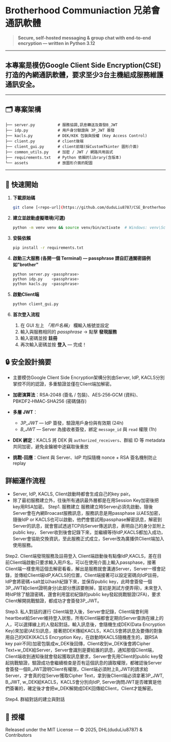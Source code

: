 # Brotherhood Communiaction 兄弟會通訊軟體

> **Secure, self‑hosted messaging & group chat with end‑to‑end encryption — written in Python 3.12**


---
## 本專案是模仿Google Client Side Encryption(CSE)打造的內網通訊軟體，要求至少3台主機組成服務維護通訊安全。
---

## 🗂️ 專案架構

```
├── server.py          # 服務協調,訊息轉送及簽發B_JWT
├── idp.py             # 用戶身分驗證與 3P_JWT 簽發
├── kacls.py           # DEK/KEK 包裝與授權 (Key Access Control)
├── client.py          # client後端
├── client_gui.py      # client前端(採CustomTkinter 圖形介面)
├── common_utils.py    # 加密 / JWT / 網路共用函式
├── requirements.txt   # Python 依賴的library(含版本)
└── assets             # 放圖形介面的配圖           
```



---

## 🚀 快速開始 

1. **下載原始碼**

   ```bash
   git clone [<repo-url](https://github.com/duduLiu8787/CSE_BrotherhoodCommunication.git)> && cd CSE_BrotherhoodCommunication
   ```
2. **建立並啟動虛擬環境(可選)**

   ```bash
   python -m venv venv && source venv/bin/activate  # Windows: venv\Scripts\activate
   ```
3. **安裝依賴**

   ```bash
   pip install -r requirements.txt
   ```
4. **啟動三大服務 (各開一個 Terminal) — passphrase 請自訂通關密語例如"brother"**

   ```bash
   python server.py <passphrase>
   python idp.py    <passphrase>
   python kacls.py  <passphrase>
   ```
5. **啟動Client端**

   ```bash
   python client_gui.py
   ```
6. **首次登入流程**

   1. 在 GUI 左上 *「用戶名稱」* 欄輸入帳號並設定
   2. 輸入與服務相同的 *passphrase* → 點擊 **發現服務**
   3. 輸入密碼並按 **註冊**
   4. 再次輸入密碼並按 **登入** — 完成！

## 🔒 安全設計摘要
* 主要模仿Google Client Side Encryption架構分別由Server, IdP, KACLS分別掌控不同的認證，多重驗證並僅在Client端加解密。
* **加密演算法**：RSA‑2048 (簽名 / 包裝)、AES‑256‑GCM (資料)、PBKDF2‑HMAC‑SHA256 (密碼儲存)
* **多層 JWT**：

  * *3P\_JWT* — IdP 簽發，驗證用戶身份與有效期 (24h)
  * *B\_JWT* — Server 為接收者簽發，綁定 `message_id` 與 `read` 權限 (1h)
* **DEK 綁定**：KACLS 將 DEK 與 `authorized_receivers`、群組 ID 等 metadata 共同加密，避免金鑰被中途竊取後重放
* **挑戰‑回應**：Client 與 Server、IdP 均採隨機 nonce + RSA 簽名機制防止 replay

## 詳細運作流程
* Server, IdP, KACLS, Client啟動時都會生成自己的key pair。
* 除了最初服務建立外，往後所有通訊最外層都是在用Session Key加密後把key用RSA加密。
Step1. 服務建立
服務建立時Server必須先啟動，隨後Server會在內網Broacast服務訊息，服務訊息是用passphase 以AES加密，隨後IdP or KACLS也可以啟動，他們會嘗試用passphase解密訊息，解密到Server的訊息，就會嘗試透過TCP向Server傳送訊息，表明自己的身分並附上public key，
Server收到後會記錄下來，並繼續等待IdP,KACLS都加入成功，Server會協助交換資訊，至此服務正式成立，Server改為廣播供Client端加入使用服務。

Step2. Client端發現服務及註冊登入
Client端啟動後有點像IdP,KACLS，差在目前Client端啟動只要求輸入用戶名，可以在使用介面上輸入passphase，接著Client端一樣會用這個去解密看看，解出是服務就會溝通Server，Server一樣會記錄，並傳給Client端IdP,KACLS的位置，Client端接著可以設定密碼向IdP註冊，IdP會將密碼+salt並以hash紀錄下來，並保存public key，此時會簽發一個3P_JWT給client證明身分(此部分應該要刪掉，當初是測試方便弄得)，未來登入時IdP除了驗證密碼，還會利用當初紀錄的public key發起挑戰驗證(2FA)，要求Client解開挑戰驗證，都成功才會簽發3P_JWT。

Step3. 私人對話的運行
Client端登入後，Server會記錄，Client端會利用heartbeat給Server維持登入狀態，所有Client端都會定期向Server查詢在線上的人，可以選擇線上的人發起對話，輸入訊息後，會隨機生成DEK(Data Encryption Key)來加密(AES)訊息，接著把DEK傳給KACLS，KACLS會將訊息及要傳的對象用自己的KEK(KACLS Encryption Key，在啟動時KACLS隨機產生的，跟RSA key pair不同)加密包裝成w_DEK後回傳，Client收到w_DEK後會將Cipher Text+w_DEK給Server，Server會識別是要給誰的訊息，通知那個Client端，Client端收到通知後就會發起獲取訊息要求，Server會先用Client的public key發起挑戰驗證，驗證成功會繼續檢查是否有這個訊息的讀取權限，都確認後Server會簽發一個B_JWT證明Client有權限，Client端必須附上B_JWT的請求給Server，才會真的從Server獲取Cipher Text，拿到後Client端必須拿著3P_JWT, B_JWT, w_DEK給KACLS，KACLS會分別向IdP, Server詢問JWT是否確實是他們簽署的，確定後才會把w_DEK解開成DEK回傳給Client，Client才能解密。

Step4. 群組對話的建立與對話


## 📜 授權

Released under the MIT License — © 2025, DHL(duduLiu8787) & Contributors
